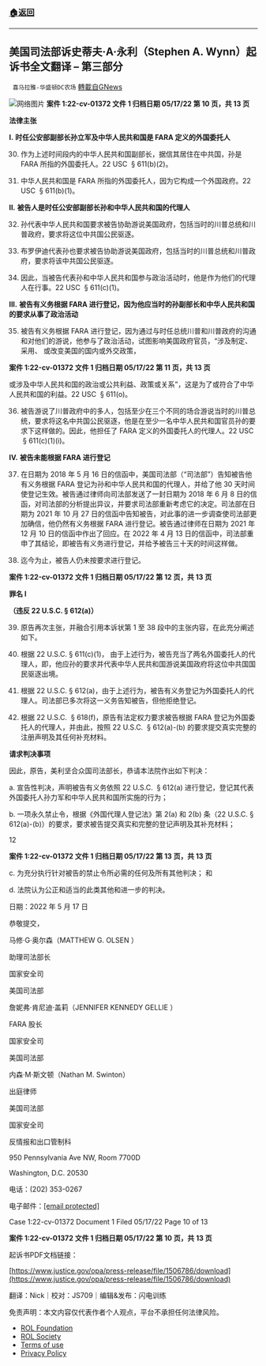 ###  [:house:返回](README.md)
---


## 美国司法部诉史蒂夫·A·永利（Stephen A. Wynn）起诉书全文翻译 &#8211; 第三部分
` 喜马拉雅-华盛顿DC农场` [轉載自GNews](https://gnews.org/zh-hans/2575292/)

![](https://assets.gnews.org/wp-content/uploads/2022/05/图片1-195_1652972535.png)网络图片 
**案件 1:22-cv-01372 文件 1 归档日期 05/17/22 第 10 页，共 13 页**
 
**法律主张**
 
**I.** **时任公安部副部长孙立军及中华人民共和国是 FARA 定义的外国委托人**
 
30. 作为上述时间段内的中华人民共和国副部长，据信其居住在中共国，孙是 FARA 所指的外国委托人。22 USC  § 611(b)(2)。
 
31. 中华人民共和国是 FARA 所指的外国委托人，因为它构成一个外国政府。22 USC  § 611(b)(1)。
 
**II.** **被告人是时任公安部副部长孙和中华人民共和国的代理人**
 
32. 孙代表中华人民共和国要求被告协助游说美国政府，包括当时的川普总统和川普政府，要求将这位中共国公民驱逐。
 
33. 布罗伊迪代表孙也要求被告协助游说美国政府，包括当时的川普总统和川普政府，要求将该中共国公民驱逐。
 
34. 因此，当被告代表孙和中华人民共和国参与政治活动时，他是作为他们的代理人在行事。22 USC  § 611(c)(1)。
 
**III.** **被告有义务根据 FARA 进行登记，因为他应当时的孙副部长和中华人民共和国的要求从事了政治活动**
 
35. 被告有义务根据 FARA 进行登记，因为通过与时任总统川普和川普政府的沟通和对他们的游说，他参与了政治活动，试图影响美国政府官员，“涉及制定、采用、 或改变美国的国内或外交政策，
 
**案件 1:22-cv-01372 文件 1 归档日期 05/17/22 第 11 页，共 13 页**
 
或涉及中华人民共和国的政治或公共利益、政策或关系”，这是为了或符合了中华人民共和国的利益。22 USC  § 611(o)。
 
36. 被告游说了川普政府中的多人，包括至少在三个不同的场合游说当时的川普总统，要求将这名中共国公民驱逐，他是在至少一名中华人民共和国官员孙的要求下这样做的。因此，他担任了 FARA 定义的外国委托人的代理人。22 USC  § 611(c)(1)(i)。
 
**IV.** **被告未能根据 FARA 进行登记**
 
37. 在日期为 2018 年 5 月 16 日的信函中，美国司法部（“司法部”）告知被告他有义务根据 FARA 登记为孙和中华人民共和国的代理人，并给了他 30 天时间使登记生效。被告通过律师向司法部发送了一封日期为 2018 年 6 月 8 日的信函，对司法部的分析提出异议，并要求司法部重新考虑它的决定。司法部在日期为 2021 年 10 月 27 日的信函中告知被告，对此事的进一步调查使司法部更加确信，他仍然有义务根据 FARA 进行登记。被告通过律师在日期为 2021 年 12 月 10 日的信函中作出了回应。在 2022 年 4 月 13 日的信函中，司法部重申了其结论，即被告有义务进行登记，并给予被告三十天的时间这样做。
 
38. 迄今为止，被告人仍未按要求进行登记。
 
**案件 1:22-cv-01372 文件 1 归档日期 05/17/22 第 12 页，共 13 页**
 
**罪名 I**
 
**（违反 22 U.S.C. § 612(a)）**
 
39. 原告再次主张，并融合引用本诉状第 1 至 38 段中的主张内容，在此充分阐述如下。
 
40. 根据 22 U.S.C. § 611(c)(1)， 由于上述行为，被告充当了两名外国委托人的代理人，即，他应孙的要求并代表中华人民共和国游说美国政府将这位中共国国民驱逐出境。
 
41. 根据 22 U.S.C. § 612(a)，由于上述行为，被告有义务登记为外国委托人的代理人。司法部已多次将这一义务告知被告，但他拒绝登记。
 
42. 根据 22 U.S.C.  § 618(f)，原告有法定权力要求被告根据 FARA 登记为外国委托人的代理人，并由此，按照 22 U.S.C.  § 612(a)-(b) 的要求提交真实完整的注册声明及其任何补充材料。
 
**请求判决事项**
 
因此，原告，美利坚合众国司法部长，恭请本法院作出如下判决：
 
a. 宣告性判决，声明被告有义务依照 22 U.S.C.  § 612(a) 进行登记，登记其代表外国委托人孙力军和中华人民共和国所实施的行为；
 
b. 一项永久禁止令，根据《外国代理人登记法》第 2(a) 和 2(b) 条（22 U.S.C. § 612(a)-(b)）的要求，要求被告提交真实和完整的登记声明及其补充材料；
 
12
 
**案件 1:22-cv-01372 文件 1 归档日期 05/17/22 第 13 页，共 13 页**
 
c. 为充分执行针对被告的禁止令所必需的任何及所有其他判决； 和
 
d. 法院认为公正和适当的此类其他和进一步的判决。
 
日期：2022 年 5 月 17 日
 
恭敬提交，
 
马修·G·奥尔森（MATTHEW G. OLSEN ）
 
助理司法部长
 
国家安全司
 
美国司法部
 
詹妮弗·肯尼迪·盖莉（JENNIFER KENNEDY GELLIE ）
 
FARA 股长
 
国家安全司
 
美国司法部
 
内森·M·斯文顿（Nathan M. Swinton）
 
出庭律师
 
美国司法部
 
国家安全司
 
反情报和出口管制科
 
950 Pennsylvania Ave NW, Room 7700D
 
Washington, D.C. 20530
 
电话：(202) 353-0267
 
电子邮件：[\[email protected\]](/cdn-cgi/l/email-protection)
 
Case 1:22-cv-01372 Document 1 Filed 05/17/22 Page 10 of 13

**案件 1:22-cv-01372 文件 1 归档日期 05/17/22 第 10 页，共 13 页**
 
起诉书PDF文档链接：
 
[https://www.justice.gov/opa/press-release/file/1506786/download](https://www.justice.gov/opa/press-release/file/1506786/download)

翻译：Nick｜校对：JS709｜编辑&发布：闪电训练

免责声明：本文内容仅代表作者个人观点，平台不承担任何法律风险。
  
- [ROL Foundation](https://rolfoundation.org/)
- [ROL Society](https://rolsociety.org/)
- [Terms of use](https://gnews.org/terms-of-use-3/)
- [Privacy Policy](https://gnews.org/privacy-policy/)
